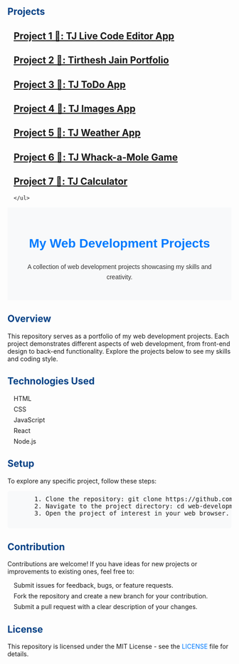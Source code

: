 <body>
  <section id="projects">
    <h2 style="color: #004085;">Projects</h2>
    <ul style="list-style-type: none; padding: 0; margin-left: 1em;">
<h2><li style="margin-bottom: 0.5em;">
<a href="https://tjcode.netlify.app/">Project 1 🔗: TJ Live Code Editor App</li></a></h2>
<h2><li style="margin-bottom: 0.5em;">
<a href="https://tirtheshjain.netlify.app/">Project 2 🔗: Tirthesh Jain Portfolio</li></a></h2>
<h2><li style="margin-bottom: 0.5em;">
<a href="https://tjtodo.netlify.app/">Project 3 🔗: TJ ToDo App</li></a></h2>
<h2><li style="margin-bottom: 0.5em;">
<a href="https://tjimages.netlify.app/">Project 4 🔗: TJ Images App</li></a></h2>
<h2><li style="margin-bottom: 0.5em;">
<a href="https://tjweather.netlify.app/">Project 5 🔗: TJ Weather App</li></a></h2>
<h2><li style="margin-bottom: 0.5em;">
<a href="https://tjmole.netlify.app/">Project 6 🔗: TJ Whack-a-Mole Game</li></a></h2>
<h2><li style="margin-bottom: 0.5em;">
<a href="https://tjcalc.netlify.app/">Project 7 🔗: TJ Calculator</li></a></h2>

    </ul>
  </section>


  <header style="font-family: 'Arial', sans-serif; line-height: 1.6; color: #333; max-width: 800px; margin: 0 auto; padding: 20px; background-color: #f8f9fa;">
    <h1 style="color: #007bff;">My Web Development Projects</h1>
    <p style="margin-bottom: 1.5em;">A collection of web development projects showcasing my skills and creativity.</p>
  </header>


  <section id="overview">
    <h2 style="color: #004085;">Overview</h2>
    <p>
      This repository serves as a portfolio of my web development projects. Each project demonstrates different aspects of web development, from front-end design to back-end functionality. Explore the projects below to see my skills and coding style.
    </p>
  </section>


  <section id="technologies">
    <h2 style="color: #004085;">Technologies Used</h2>
    <ul style="list-style-type: none; padding: 0; margin-left: 1em;">
      <!-- List the technologies used in your projects -->
      <li style="margin-bottom: 0.5em;">HTML</li>
      <li style="margin-bottom: 0.5em;">CSS</li>
      <li style="margin-bottom: 0.5em;">JavaScript</li>
      <li style="margin-bottom: 0.5em;">React</li>
      <li style="margin-bottom: 0.5em;">Node.js</li>
    </ul>
  </section>

  <section id="setup">
    <h2 style="color: #004085;">Setup</h2>
    <p>
      To explore any specific project, follow these steps:
    </p>
    <pre style="background-color: #f8f9fa; padding: 10px; border-radius: 5px;">
      1. Clone the repository: git clone https://github.com/your-username/web-development-projects.git
      2. Navigate to the project directory: cd web-development-projects
      3. Open the project of interest in your web browser.
    </pre>
  </section>

  <section id="contribution">
    <h2 style="color: #004085;">Contribution</h2>
    <p>
      Contributions are welcome! If you have ideas for new projects or improvements to existing ones, feel free to:
    </p>
    <ul style="list-style-type: none; padding: 0; margin-left: 1em;">
      <li style="margin-bottom: 0.5em;">Submit issues for feedback, bugs, or feature requests.</li>
      <li style="margin-bottom: 0.5em;">Fork the repository and create a new branch for your contribution.</li>
      <li style="margin-bottom: 0.5em;">Submit a pull request with a clear description of your changes.</li>
    </ul>
  </section>

  <section id="license">
    <h2 style="color: #004085;">License</h2>
    <p>
      This repository is licensed under the MIT License - see the <a href="LICENSE" style="text-decoration: none; color: #007bff;">LICENSE</a> file for details.
    </p>
  </section>

</body>
</html>
